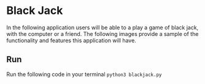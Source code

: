 # Black Jack

In the following application users will be able to a play a game of black jack, with the computer or a friend. The following images provide a sample of the functionality and features this application will have.

## Run

Run the following code in your terminal
`python3 blackjack.py`
